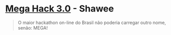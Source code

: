 # [Mega Hack 3.0](https://www.megahack.com.br/) - Shawee

> O maior hackathon on-line do Brasil não poderia carregar outro nome, senão: MEGA!